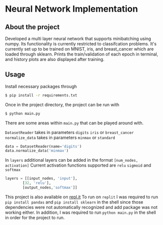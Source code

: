 # Neural Network Implementation

## About the project
Developed a multi layer neural network that supports minibatching using numpy. Its functionality is currently restricted to classifcation problems. It's currently set up to be trained on MNIST, iris, and breast_cancer which are loaded through sklearn. Prints the train/validation of each epoch in terminal, and history plots are also displayed after training.

## Usage
Install necessary packages through
```sh
$ pip install -r requirements.txt
```
Once in the project directory, the project can be run with
```sh
$ python main.py
```
There are some areas within `main.py` that can be played around with.

`DatasetReader` takes in parameters `digits` `iris` or `breast_cancer`
`normalize_data` takes in parameters `minmax` or `standard`
```python
data = DatasetReader(name='digits')
data.normalize_data('minmax')
```
In `layers` additional layers can be added in the format `[num_nodes, activation]`
Current activation functions supported are `relu` `sigmoid` and `softmax`
```python
layers = [[input_nodes, 'input'],
        [32, 'relu'],
        [output_nodes,'softmax']]
```


This project is also available on [repl.it](https://repl.it/@eliaspk/Neural-Network-Implementation#main.py)
To run on `replit` I was required to run `pip install pandas` and `pip install sklearn` in the shell since those dependencies were not automatically recognized and add package was not working either.
In addition, I was required to run `python main.py` in the shell in order for the project to run.
